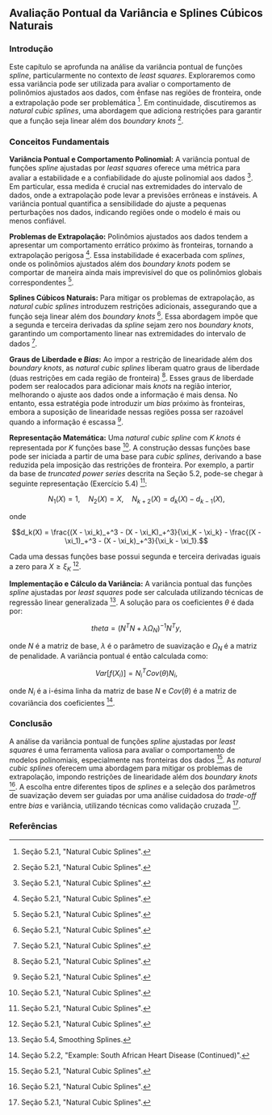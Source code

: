 ## Avaliação Pontual da Variância e Splines Cúbicos Naturais

### Introdução
Este capítulo se aprofunda na análise da variância pontual de funções *spline*, particularmente no contexto de *least squares*. Exploraremos como essa variância pode ser utilizada para avaliar o comportamento de polinômios ajustados aos dados, com ênfase nas regiões de fronteira, onde a extrapolação pode ser problemática [^6]. Em continuidade, discutiremos as *natural cubic splines*, uma abordagem que adiciona restrições para garantir que a função seja linear além dos *boundary knots* [^6].

### Conceitos Fundamentais

**Variância Pontual e Comportamento Polinomial:**
A variância pontual de funções *spline* ajustadas por *least squares* oferece uma métrica para avaliar a estabilidade e a confiabilidade do ajuste polinomial aos dados [^6]. Em particular, essa medida é crucial nas extremidades do intervalo de dados, onde a extrapolação pode levar a previsões errôneas e instáveis. A variância pontual quantifica a sensibilidade do ajuste a pequenas perturbações nos dados, indicando regiões onde o modelo é mais ou menos confiável.

**Problemas de Extrapolação:**
Polinômios ajustados aos dados tendem a apresentar um comportamento errático próximo às fronteiras, tornando a extrapolação perigosa [^6]. Essa instabilidade é exacerbada com *splines*, onde os polinômios ajustados além dos *boundary knots* podem se comportar de maneira ainda mais imprevisível do que os polinômios globais correspondentes [^6].

**Splines Cúbicos Naturais:**
Para mitigar os problemas de extrapolação, as *natural cubic splines* introduzem restrições adicionais, assegurando que a função seja linear além dos *boundary knots* [^6]. Essa abordagem impõe que a segunda e terceira derivadas da *spline* sejam zero nos *boundary knots*, garantindo um comportamento linear nas extremidades do intervalo de dados [^6].

**Graus de Liberdade e *Bias*:**
Ao impor a restrição de linearidade além dos *boundary knots*, as *natural cubic splines* liberam quatro graus de liberdade (duas restrições em cada região de fronteira) [^6]. Esses graus de liberdade podem ser realocados para adicionar mais *knots* na região interior, melhorando o ajuste aos dados onde a informação é mais densa. No entanto, essa estratégia pode introduzir um *bias* próximo às fronteiras, embora a suposição de linearidade nessas regiões possa ser razoável quando a informação é escassa [^6].

**Representação Matemática:**
Uma *natural cubic spline* com *K* *knots* é representada por *K* funções base [^6]. A construção dessas funções base pode ser iniciada a partir de uma base para *cubic splines*, derivando a base reduzida pela imposição das restrições de fronteira. Por exemplo, a partir da base de *truncated power series* descrita na Seção 5.2, pode-se chegar à seguinte representação (Exercício 5.4) [^6]:

$$N_1(X) = 1, \quad N_2(X) = X, \quad N_{k+2}(X) = d_k(X) - d_{k-1}(X),$$

onde

$$d_k(X) = \frac{(X - \xi_k)_+^3 - (X - \xi_K)_+^3}{\xi_K - \xi_k} - \frac{(X - \xi_1)_+^3 - (X - \xi_k)_+^3}{\xi_k - \xi_1}.$$

Cada uma dessas funções base possui segunda e terceira derivadas iguais a zero para $X \ge \xi_K$ [^6].

**Implementação e Cálculo da Variância:**
A variância pontual das funções *spline* ajustadas por *least squares* pode ser calculada utilizando técnicas de regressão linear generalizada [^14]. A solução para os coeficientes $\theta$ é dada por:

$$theta = (N^TN + \lambda \Omega_N)^{-1}N^Ty,$$

onde $N$ é a matriz de base, $\lambda$ é o parâmetro de suavização e $\Omega_N$ é a matriz de penalidade. A variância pontual é então calculada como:

$$Var[f(X_i)] = N_i^T Cov(\theta) N_i,$$

onde $N_i$ é a i-ésima linha da matriz de base $N$ e $Cov(\theta)$ é a matriz de covariância dos coeficientes [^8].

### Conclusão

A análise da variância pontual de funções *spline* ajustadas por *least squares* é uma ferramenta valiosa para avaliar o comportamento de modelos polinomiais, especialmente nas fronteiras dos dados [^6]. As *natural cubic splines* oferecem uma abordagem para mitigar os problemas de extrapolação, impondo restrições de linearidade além dos *boundary knots* [^6]. A escolha entre diferentes tipos de *splines* e a seleção dos parâmetros de suavização devem ser guiadas por uma análise cuidadosa do *trade-off* entre *bias* e variância, utilizando técnicas como validação cruzada [^6].

### Referências
[^6]: Seção 5.2.1, "Natural Cubic Splines".
[^8]: Seção 5.2.2, "Example: South African Heart Disease (Continued)".
[^14]: Seção 5.4, Smoothing Splines.

<!-- END -->